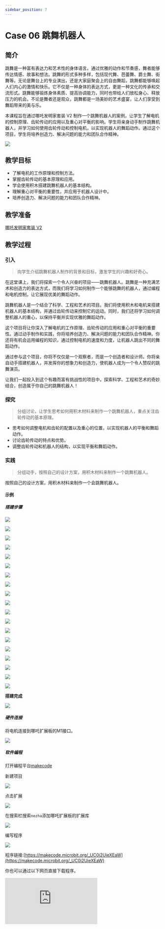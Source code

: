 ```yaml
---
sidebar_position: 7
---
```


# Case 06 跳舞机器人

## 简介

跳舞是一种富有表达力和艺术性的身体语言。通过优雅的动作和节奏感，舞者能够传达情感、故事和想法。跳舞的形式多种多样，包括现代舞、芭蕾舞、爵士舞、街舞等。无论是舞台上的专业演出，还是大家庭聚会上的自由舞蹈，跳舞都能够唤起人们内心的激情和快乐。它不仅是一种身体的表达方式，更是一种文化的传承和交流形式。跳舞能够锻炼身体素质、提高协调能力，同时也带给人们放松身心、释放压力的机会。不论是舞者还是观众，跳舞都是一场美妙的艺术盛宴，让人们享受到舞蹈带来的美与乐。

本课程旨在通过哪吒发明家套装 V2 制作一个跳舞机器人的案例，让学生了解电机的控制原理、齿轮传动的应用以及重心对平衡的影响。学生将亲身动手制作跳舞机器人，并学习如何使用齿轮传动和控制电机，以实现机器人的舞蹈动作。通过这个项目，学生将培养创造力、解决问题的能力和团队合作精神。

![](./images/nezha-inventors-kit-v2-case-06-01.png)

## 教学目标

- 了解电机的工作原理和控制方法。
- 掌握齿轮传动的基本原理和应用。
- 学会使用积木搭建跳舞机器人的基本结构。
- 理解重心对平衡的重要性，并应用于机器人设计中。
- 培养创造力、解决问题的能力和团队合作精神。

## 教学准备

[哪吒发明家套装 V2](https://www.elecfreaks.com/nezha-inventor-s-kit-v2-for-micro-bit.html)


## 教学过程

### 引入

>向学生介绍跳舞机器人制作的背景和目标，激发学生的兴趣和好奇心。

在这堂课上，我们将探索一个令人兴奋的项目——跳舞机器人。跳舞是一种充满艺术和创造力的表达方式，而我们将学习如何制作一个能够跳舞的机器人，通过编程和电机控制，让它展现优美的舞蹈动作。

跳舞机器人是一个结合了科学、工程和艺术的项目。我们将使用积木和电机来搭建机器人的基本结构，并通过齿轮传动来控制它的运动。同时，我们还将学习如何调整机器人的重心，以保持平衡并实现优雅的舞蹈动作。

这个项目将让你深入了解电机的工作原理、齿轮传动的应用和重心对平衡的重要性。通过动手制作和实践，你将培养创造力、解决问题的能力和团队合作精神。你还将有机会运用编程的知识，通过控制电机的速度和力度，让机器人跳出不同的舞蹈动作。

通过参与这个项目，你将不仅仅是一个观察者，而是一个创造者和设计师。你将亲自动手搭建机器人，并发挥你的想象力和创造力，使机器人成为一个令人赞叹的跳舞演员。

让我们一起投入到这个有趣而富有挑战性的项目中，探索科学、工程和艺术的奇妙结合，创造属于你自己的跳舞机器人！

### 探究

>分组讨论，让学生思考如何用积木材料来制作一个跳舞机器人，重点关注齿轮传动的基本原理。

- 思考如何调整电机和齿轮的配置以及重心的位置，以实现机器人的平衡和舞蹈动作。
- 讨论齿轮传动的特点和优势。
- 调整齿轮传动和机器人的结构，以实现平衡和舞蹈动作。

### 实践

>分组动手，按照自己的设计方案，用积木材料来制作一个跳舞机器人。

按照自己的设计方案，用积木材料来制作一个会跳舞机器人。

#### 示例

##### 搭建步骤

![](./images/nezha-inventors-kit-v2-step-06-01.png)

![](./images/nezha-inventors-kit-v2-step-06-02.png)

![](./images/nezha-inventors-kit-v2-step-06-03.png)

![](./images/nezha-inventors-kit-v2-step-06-04.png)

![](./images/nezha-inventors-kit-v2-step-06-05.png)

![](./images/nezha-inventors-kit-v2-step-06-06.png)

![](./images/nezha-inventors-kit-v2-step-06-07.png)

![](./images/nezha-inventors-kit-v2-step-06-08.png)

![](./images/nezha-inventors-kit-v2-step-06-09.png)

![](./images/nezha-inventors-kit-v2-step-06-10.png)

![](./images/nezha-inventors-kit-v2-step-06-11.png)

![](./images/nezha-inventors-kit-v2-step-06-12.png)

![](./images/nezha-inventors-kit-v2-step-06-13.png)

![](./images/nezha-inventors-kit-v2-step-06-14.png)

![](./images/nezha-inventors-kit-v2-step-06-15.png)

![](./images/nezha-inventors-kit-v2-step-06-16.png)

![](./images/nezha-inventors-kit-v2-step-06-17.png)

![](./images/nezha-inventors-kit-v2-step-06-18.png)

![](./images/nezha-inventors-kit-v2-step-06-19.png)

**搭建完成**

![](./images/nezha-inventors-kit-v2-case-06-01.png)

##### 硬件连接

将电机连接到哪吒扩展板的M1接口。

![](./images/nezha-inventors-kit-v2-case-07-02.png)

##### 软件编程

打开编程平台[makecode](https://makecode.microbit.org/#)

新建项目

![](./images/nezha-inventors-kit-v2-case-19-03.png)

点击扩展

![](./images/nezha-inventors-kit-v2-case-19-04.png)


在搜索栏搜索`nezha`添加哪吒扩展板的扩展库

![](./images/nezha-inventors-kit-v2-case-19-06.png)

编写程序

![](./images/nezha-inventors-kit-v2-case-06-07.png)


程序链接:[https://makecode.microbit.org/_UC0i2UieXEaW](https://makecode.microbit.org/_UC0i2UieXEaW)

你也可以通过以下网页直接下载程序。

<div
    style={{
        position: 'relative',
        paddingBottom: '60%',
        overflow: 'hidden',
    }}
>
    <iframe
        src="https://makecode.microbit.org/_UC0i2UieXEaW"
        frameborder="0"
        sandbox="allow-popups allow-forms allow-scripts allow-same-origin"
        style={{
            position: 'absolute',
            width: '100%',
            height: '100%',
        }}
    />
</div>

### 展示

>分组展示，让每组的机器人一起开始跳舞，比较各组的成果和效果。

#### 示例案例效果

按下micro:bit上的A键，机器人开始跳舞，按下micro:bit上的B键，机器人停止跳舞。

![](./images/nezha-inventors-kit-v2-case-06.gif)

### 反思

>分组分享，让每组的学生分享自己的制作过程和心得，总结自己遇到的问题和解决办法，评价自己的优点和不足。
